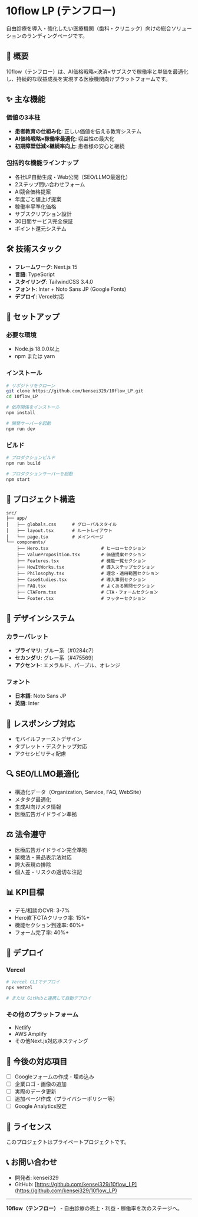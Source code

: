 # 10flow LP (テンフロー)

自由診療を導入・強化したい医療機関（歯科・クリニック）向けの総合ソリューションのランディングページです。

## 🎯 概要

10flow（テンフロー）は、AI価格戦略×決済×サブスクで稼働率と単価を最適化し、持続的な収益成長を実現する医療機関向けプラットフォームです。

## ✨ 主な機能

### 価値の3本柱
- **患者教育の仕組み化**: 正しい価値を伝える教育システム
- **AI価格戦略×稼働率最適化**: 収益性の最大化
- **初期障壁低減×継続率向上**: 患者様の安心と継続

### 包括的な機能ラインナップ
- 各社LP自動生成・Web公開（SEO/LLMO最適化）
- 2ステップ問い合わせフォーム
- AI競合価格提案
- 年度ごと値上げ提案
- 稼働率平準化価格
- サブスクリプション設計
- 30日間サービス完全保証
- ポイント還元システム

## 🛠 技術スタック

- **フレームワーク**: Next.js 15
- **言語**: TypeScript
- **スタイリング**: TailwindCSS 3.4.0
- **フォント**: Inter + Noto Sans JP (Google Fonts)
- **デプロイ**: Vercel対応

## 🚀 セットアップ

### 必要な環境
- Node.js 18.0.0以上
- npm または yarn

### インストール
```bash
# リポジトリをクローン
git clone https://github.com/kensei329/10flow_LP.git
cd 10flow_LP

# 依存関係をインストール
npm install

# 開発サーバーを起動
npm run dev
```

### ビルド
```bash
# プロダクションビルド
npm run build

# プロダクションサーバーを起動
npm start
```

## 📁 プロジェクト構造

```
src/
├── app/
│   ├── globals.css      # グローバルスタイル
│   ├── layout.tsx       # ルートレイアウト
│   └── page.tsx         # メインページ
└── components/
    ├── Hero.tsx                    # ヒーローセクション
    ├── ValueProposition.tsx        # 価値提案セクション
    ├── Features.tsx                # 機能一覧セクション
    ├── HowItWorks.tsx              # 導入ステップセクション
    ├── Philosophy.tsx              # 理念・適用範囲セクション
    ├── CaseStudies.tsx             # 導入事例セクション
    ├── FAQ.tsx                     # よくある質問セクション
    ├── CTAForm.tsx                 # CTA・フォームセクション
    └── Footer.tsx                  # フッターセクション
```

## 🎨 デザインシステム

### カラーパレット
- **プライマリ**: ブルー系（#0284c7）
- **セカンダリ**: グレー系（#475569）
- **アクセント**: エメラルド、パープル、オレンジ

### フォント
- **日本語**: Noto Sans JP
- **英語**: Inter

## 📱 レスポンシブ対応

- モバイルファーストデザイン
- タブレット・デスクトップ対応
- アクセシビリティ配慮

## 🔍 SEO/LLMO最適化

- 構造化データ（Organization, Service, FAQ, WebSite）
- メタタグ最適化
- 生成AI向けメタ情報
- 医療広告ガイドライン準拠

## ⚖️ 法令遵守

- 医療広告ガイドライン完全準拠
- 薬機法・景品表示法対応
- 誇大表現の排除
- 個人差・リスクの適切な注記

## 📊 KPI目標

- デモ/相談のCVR: 3-7%
- Hero直下CTAクリック率: 15%+
- 機能セクション到達率: 60%+
- フォーム完了率: 40%+

## 🚀 デプロイ

### Vercel
```bash
# Vercel CLIでデプロイ
npx vercel

# または GitHubと連携して自動デプロイ
```

### その他のプラットフォーム
- Netlify
- AWS Amplify
- その他Next.js対応ホスティング

## 📝 今後の対応項目

- [ ] Googleフォームの作成・埋め込み
- [ ] 企業ロゴ・画像の追加
- [ ] 実際のデータ更新
- [ ] 追加ページ作成（プライバシーポリシー等）
- [ ] Google Analytics設定

## 📄 ライセンス

このプロジェクトはプライベートプロジェクトです。

## 📞 お問い合わせ

- 開発者: kensei329
- GitHub: [https://github.com/kensei329/10flow_LP](https://github.com/kensei329/10flow_LP)

---

**10flow（テンフロー）** - 自由診療の売上・利益・稼働率を次のステージへ。